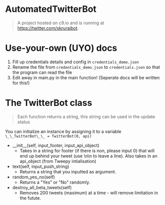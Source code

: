 # AutomatedTwitterBot
> A project hosted on c9.io and is running at https://twitter.com/skruraibot.

# Use-your-own (UYO) docs
1. Fill up credentials details and config in `credentials_demo.json`
2. Rename the file from `credentials_demo.json` to `credentials.json` so that the program can read the file
3. Edit away in main.py in the main function! (Seperate docs will be written for this!)


# The TwitterBot class
> Each function returns a string, this string can be used in the update status

You can initialize an instance by assigning it to a variable `\_\_TwitterBot\_\_ = TwitterBot(0, api)`

- \_\_init\_\_(self, input_footer, input_api_object)
    - Takes in a string for footer (if there is non, please input 0) that will end up behind your tweet (use \n\n to leave a line). Also takes in an api_object (from Tweepy intialisation)
- text(self, input_push_string)
    - Returns a string that you inputted as argument.
- random_yes_no(self)
    - Returns a "Yes" or "No" randomly.
- destroy_all_beta_tweets(self)
    - Removes 200 tweets (maximum) at a time - will remove limitation in the futute.
